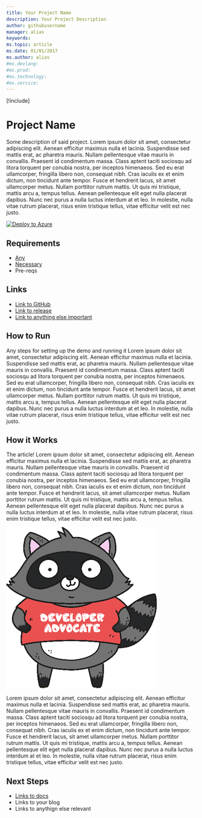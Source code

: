 ```yaml
---
title: Your Project Name
description: Your Project Description
author: githubusername
manager: alias
keywords: 
ms.topic: article
ms.date: 01/01/2017
ms.author: alias
#ms.devlang: 
#ms.prod:
#ms.technology:
#ms.service:
---
```


[!include[](includes/header.md)]

# Project Name
Some description of said project.
Lorem ipsum dolor sit amet, consectetur adipiscing elit. Aenean efficitur maximus nulla et lacinia. Suspendisse sed mattis erat, ac pharetra mauris. Nullam pellentesque vitae mauris in convallis. Praesent id condimentum massa. Class aptent taciti sociosqu ad litora torquent per conubia nostra, per inceptos himenaeos. Sed eu erat ullamcorper, fringilla libero non, consequat nibh. Cras iaculis ex et enim dictum, non tincidunt ante tempor. Fusce et hendrerit lacus, sit amet ullamcorper metus. Nullam porttitor rutrum mattis. Ut quis mi tristique, mattis arcu a, tempus tellus. Aenean pellentesque elit eget nulla placerat dapibus. Nunc nec purus a nulla luctus interdum at et leo. In molestie, nulla vitae rutrum placerat, risus enim tristique tellus, vitae efficitur velit est nec justo. 

[![Deploy to Azure](http://azuredeploy.net/deploybutton.png)](https://azuredeploy.net/)
<!-- Use the above site to create an ARM template deployment, assuming you have a deployable project -->

## Requirements
* [Any](http://)
* [Necessary](http://)
* Pre-reqs

## Links
* [Link to GitHub](https://github.com/)
* [Link to release](https://github.com/)
* [Link to anything else important](https://github.com/)

## How to Run
Any steps for setting up the demo and running it
Lorem ipsum dolor sit amet, consectetur adipiscing elit. Aenean efficitur maximus nulla et lacinia. Suspendisse sed mattis erat, ac pharetra mauris. Nullam pellentesque vitae mauris in convallis. Praesent id condimentum massa. Class aptent taciti sociosqu ad litora torquent per conubia nostra, per inceptos himenaeos. Sed eu erat ullamcorper, fringilla libero non, consequat nibh. Cras iaculis ex et enim dictum, non tincidunt ante tempor. Fusce et hendrerit lacus, sit amet ullamcorper metus. Nullam porttitor rutrum mattis. Ut quis mi tristique, mattis arcu a, tempus tellus. Aenean pellentesque elit eget nulla placerat dapibus. Nunc nec purus a nulla luctus interdum at et leo. In molestie, nulla vitae rutrum placerat, risus enim tristique tellus, vitae efficitur velit est nec justo.

## How it Works
The article!
Lorem ipsum dolor sit amet, consectetur adipiscing elit. Aenean efficitur maximus nulla et lacinia. Suspendisse sed mattis erat, ac pharetra mauris. Nullam pellentesque vitae mauris in convallis. Praesent id condimentum massa. Class aptent taciti sociosqu ad litora torquent per conubia nostra, per inceptos himenaeos. Sed eu erat ullamcorper, fringilla libero non, consequat nibh. Cras iaculis ex et enim dictum, non tincidunt ante tempor. Fusce et hendrerit lacus, sit amet ullamcorper metus. Nullam porttitor rutrum mattis. Ut quis mi tristique, mattis arcu a, tempus tellus. Aenean pellentesque elit eget nulla placerat dapibus. Nunc nec purus a nulla luctus interdum at et leo. In molestie, nulla vitae rutrum placerat, risus enim tristique tellus, vitae efficitur velit est nec justo.

![An Image](media/template/Bit_No_Shadow.png)
<!-- Note the image is in a subdirectory with the same name as the article filename -->

Lorem ipsum dolor sit amet, consectetur adipiscing elit. Aenean efficitur maximus nulla et lacinia. Suspendisse sed mattis erat, ac pharetra mauris. Nullam pellentesque vitae mauris in convallis. Praesent id condimentum massa. Class aptent taciti sociosqu ad litora torquent per conubia nostra, per inceptos himenaeos. Sed eu erat ullamcorper, fringilla libero non, consequat nibh. Cras iaculis ex et enim dictum, non tincidunt ante tempor. Fusce et hendrerit lacus, sit amet ullamcorper metus. Nullam porttitor rutrum mattis. Ut quis mi tristique, mattis arcu a, tempus tellus. Aenean pellentesque elit eget nulla placerat dapibus. Nunc nec purus a nulla luctus interdum at et leo. In molestie, nulla vitae rutrum placerat, risus enim tristique tellus, vitae efficitur velit est nec justo. 

## Next Steps
* [Links to docs](https://docs.microsoft.com/)
* Links to your blog
* Links to anythign else relevant